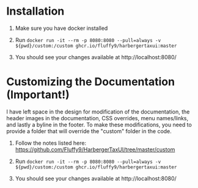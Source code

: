 # Installation

1. Make sure you have docker installed
2. Run `docker run -it --rm -p 8080:8080 --pull=always -v ${pwd}/custom:/custom ghcr.io/fluffy9/harbergertaxui:master`

3. You should see your changes available at http://localhost:8080/

# Customizing the Documentation (Important!)
I have left space in the design for modification of the documentation, the header images in the documentation, CSS overrides, menu names/links, and lastly a byline in the footer. To make these modifications, you need to provide a folder that will override the "custom" folder in the code. 

1. Follow the notes listed here: https://github.com/Fluffy9/HarbergerTaxUI/tree/master/custom

2. Run `docker run -it --rm -p 8080:8080 --pull=always -v ${pwd}/custom:/custom ghcr.io/fluffy9/harbergertaxui:master`

3. You should see your changes available at http://localhost:8080/
